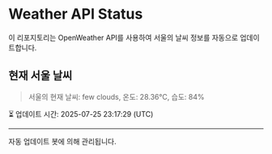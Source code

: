 
# Weather API Status

이 리포지토리는 OpenWeather API를 사용하여 서울의 날씨 정보를 자동으로 업데이트합니다.

## 현재 서울 날씨
> 서울의 현재 날씨: few clouds, 온도: 28.36°C, 습도: 84%

⏳ 업데이트 시간: 2025-07-25 23:17:29 (UTC)

---
자동 업데이트 봇에 의해 관리됩니다.
